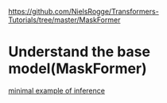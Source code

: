 https://github.com/NielsRogge/Transformers-Tutorials/tree/master/MaskFormer

# Understand the base model(MaskFormer) 
[minimal example of inference](./minimal_example_of_maskformer_inference.ipynb)
